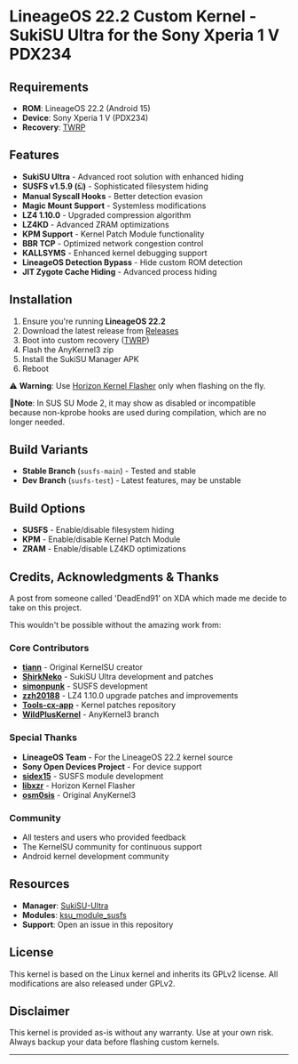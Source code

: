 # LineageOS 22.2 Custom Kernel - SukiSU Ultra for the Sony Xperia 1 V PDX234

## Requirements

- **ROM**: LineageOS 22.2 (Android 15)
- **Device**: Sony Xperia 1 V (PDX234)
- **Recovery**: [TWRP](https://xdaforums.com/t/recovery-unofficial-updated-teamwin-recovery-project-3-7-1-for-xperia-1v-03-20-2024.4662645/)

## Features

- **SukiSU Ultra** - Advanced root solution with enhanced hiding
- **SUSFS v1.5.9 (ඞ)** - Sophisticated filesystem hiding 
- **Manual Syscall Hooks** - Better detection evasion
- **Magic Mount Support** - Systemless modifications
- **LZ4 1.10.0** - Upgraded compression algorithm
- **LZ4KD** - Advanced ZRAM optimizations
- **KPM Support** - Kernel Patch Module functionality
- **BBR TCP** - Optimized network congestion control
- **KALLSYMS** - Enhanced kernel debugging support
- **LineageOS Detection Bypass** - Hide custom ROM detection
- **JIT Zygote Cache Hiding** - Advanced process hiding

## Installation

1. Ensure you're running **LineageOS 22.2**
2. Download the latest release from [Releases](../../releases)
3. Boot into custom recovery ([TWRP](https://xdaforums.com/t/recovery-unofficial-updated-teamwin-recovery-project-3-7-1-for-xperia-1v-03-20-2024.4662645/))
4. Flash the AnyKernel3 zip
5. Install the SukiSU Manager APK
6. Reboot

⚠️ **Warning**: Use [Horizon Kernel Flasher](https://github.com/libxzr/HorizonKernelFlasher) only when flashing on the fly.

📃**Note**: In SUS SU Mode 2, it may show as disabled or incompatible because non-kprobe hooks are used during compilation, which are no longer needed.

## Build Variants

- **Stable Branch** (`susfs-main`) - Tested and stable
- **Dev Branch** (`susfs-test`) - Latest features, may be unstable

## Build Options

- **SUSFS** - Enable/disable filesystem hiding
- **KPM** - Enable/disable Kernel Patch Module
- **ZRAM** - Enable/disable LZ4KD optimizations

## Credits, Acknowledgments & Thanks

A post from someone called 'DeadEnd91' on XDA which made me
decide to take on this project.

This wouldn't be possible without the amazing work from:

### Core Contributors
- **[tiann](https://github.com/tiann)** - Original KernelSU creator
- **[ShirkNeko](https://github.com/ShirkNeko)** - SukiSU Ultra development and patches
- **[simonpunk](https://gitlab.com/simonpunk)** - SUSFS development
- **[zzh20188](https://github.com/zzh20188)** - LZ4 1.10.0 upgrade patches and improvements
- **[Tools-cx-app](https://github.com/Tools-cx-app)** - Kernel patches repository
- **[WildPlusKernel](https://github.com/WildPlusKernel)** - AnyKernel3 branch

### Special Thanks
- **LineageOS Team** - For the LineageOS 22.2 kernel source
- **Sony Open Devices Project** - For device support
- **[sidex15](https://github.com/sidex15)** - SUSFS module development
- **[libxzr](https://github.com/libxzr)** - Horizon Kernel Flasher
- **[osm0sis](https://github.com/osm0sis)** - Original AnyKernel3

### Community
- All testers and users who provided feedback
- The KernelSU community for continuous support
- Android kernel development community

## Resources

- **Manager**: [SukiSU-Ultra](https://github.com/SukiSU-Ultra/SukiSU-Ultra)
- **Modules**: [ksu_module_susfs](https://github.com/sidex15/ksu_module_susfs)
- **Support**: Open an issue in this repository

## License

This kernel is based on the Linux kernel and inherits its GPLv2 license. All modifications are also released under GPLv2.

## Disclaimer

This kernel is provided as-is without any warranty. Use at your own risk. Always backup your data before flashing custom kernels.

---
